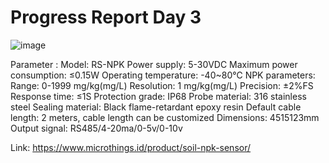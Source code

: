 # Progress Report Day 3

![image](https://github.com/sultanzaki/KP_2/assets/28385671/e12699d6-fe8c-4a27-8986-c54eb8652ac3)

Parameter :
Model: RS-NPK
Power supply: 5-30VDC
Maximum power consumption: ≤0.15W
Operating temperature: -40~80℃
NPK parameters:
Range: 0-1999 mg/kg(mg/L)
Resolution: 1 mg/kg(mg/L)
Precision: ±2%FS
Response time: ≤1S
Protection grade: IP68
Probe material: 316 stainless steel
Sealing material: Black flame-retardant epoxy resin
Default cable length: 2 meters, cable length can be customized
Dimensions: 4515123mm
Output signal: RS485/4-20ma/0-5v/0-10v

Link:
https://www.microthings.id/product/soil-npk-sensor/
